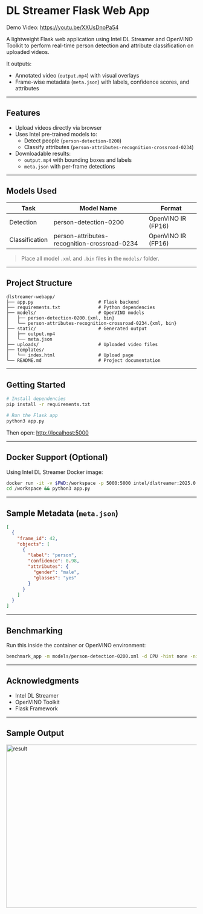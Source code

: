 # DL Streamer Flask Web App
Demo Video: https://youtu.be/XXUsDnoPa54

A lightweight Flask web application using Intel DL Streamer and OpenVINO Toolkit to perform real-time person detection and attribute classification on uploaded videos.

It outputs:
- Annotated video (`output.mp4`) with visual overlays
- Frame-wise metadata (`meta.json`) with labels, confidence scores, and attributes

---

## Features

- Upload videos directly via browser
- Uses Intel pre-trained models to:
  - Detect people (`person-detection-0200`)
  - Classify attributes (`person-attributes-recognition-crossroad-0234`)
- Downloadable results:
  - `output.mp4` with bounding boxes and labels
  - `meta.json` with per-frame detections

---

## Models Used

| Task           | Model Name                                     | Format             |
|----------------|------------------------------------------------|--------------------|
| Detection      | person-detection-0200                          | OpenVINO IR (FP16) |
| Classification | person-attributes-recognition-crossroad-0234  | OpenVINO IR (FP16) |

> Place all model `.xml` and `.bin` files in the `models/` folder.

---

## Project Structure

```text
dlstreamer-webapp/
├── app.py                        # Flask backend
├── requirements.txt              # Python dependencies
├── models/                       # OpenVINO models
│   ├── person-detection-0200.{xml, bin}
│   └── person-attributes-recognition-crossroad-0234.{xml, bin}
├── static/                       # Generated output
│   ├── output.mp4
│   └── meta.json
├── uploads/                      # Uploaded video files
├── templates/
│   └── index.html                # Upload page
└── README.md                     # Project documentation
```

---

## Getting Started

```bash
# Install dependencies
pip install -r requirements.txt

# Run the Flask app
python3 app.py
```

Then open: [http://localhost:5000](http://localhost:5000)

---

## Docker Support (Optional)

Using Intel DL Streamer Docker image:

```bash
docker run -it -v $PWD:/workspace -p 5000:5000 intel/dlstreamer:2025.0.1.2-ubuntu22
cd /workspace && python3 app.py
```

---

## Sample Metadata (`meta.json`)

```json
[
  {
    "frame_id": 42,
    "objects": [
      {
        "label": "person",
        "confidence": 0.98,
        "attributes": {
          "gender": "male",
          "glasses": "yes"
        }
      }
    ]
  }
]
```

---

## Benchmarking

Run this inside the container or OpenVINO environment:

```bash
benchmark_app -m models/person-detection-0200.xml -d CPU -hint none -nireq 2 -nstreams 2
```

---

## Acknowledgments

- Intel DL Streamer
- OpenVINO Toolkit
- Flask Framework

---

## Sample Output

<img width="609" height="431" alt="result" src="https://github.com/user-attachments/assets/e5c6ad93-b349-4069-abb7-cb188faf1c2d" />

